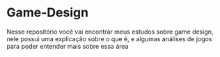 # Game-Design
<p>Nesse repositório você vai encontrar meus estudos sobre game design, nele possui uma explicação sobre o que é, e algumas análises de jogos para poder entender mais sobre essa área</p> 

